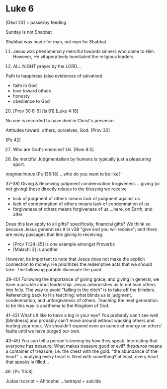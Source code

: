 # Luke 6


[Deut 23] ~ passerby feeding

Sunday is not Shabbat

Shabbat was made for man, not man for Shabbat

11) Jesus was phenomenally merciful towards sinners who came to Him.
However, He vituperatively humiliated the religious leaders.

12) ALL NIGHT prayer by the LORD...


Path to happiness (also evidences of salvation)
- faith in God
- love toward others
- honesty
- obedience to God


20) [Prov 30:8-9]
[Is 61] [Luke 4:18]


No one is recorded to have died in Christ's presence.

Attitudes toward: others, ourselves, God.
[Prov 30]


[Ps 42]


27) Who are God's enemies?  Us.
[Rom 8:5]


36) Be merciful
Judgmentalism by humans is typically just a pleasuring sport.

_magnanimous_
[Ps 135:18] ...who do you want to be like?


37-38) Giving & Receiving
  judgment
  condemnation
  forgiveness
  ...giving (or not giving) these directly relates to the blessing we receive
  - lack of judgment of others means lack of judgment against us
  - lack of condemnation of others means lack of condemnation of us
  - forgiveness of others means forgiveness of us
  ...here, on Earth, and after

  Does this law apply to all gifts? specifically, financial gifts?
  We think so because Jesus generalizes it in v38 "give and you will receive";
  and there are many passages that link giving to receiving.
  - [Prov 11:24-25] is one example amongst Proverbs
  - [Malachi 3] is another
  
  However, its important to note that Jesus does not make the explicit connection to money.
  He prioritizes the redemptive acts that we should take.
  The following parable illuminate the point.

39-40) Following the importance of giving grace, and giving in general, we have a parable about leadership.
  Jesus admonishes us to not lead others into folly.
  The way to avoid "falling in the ditch" is to take off the blinders.
  Referencing back to His teaching: what blinds us is judgment, condemnation, and unforgiveness of others.
  Teaching the next generation to be this way is anathema to the Kingdom of God.

41-42) What's it like to have a log in your eye?
  You probably can't see well [blindness] and probably can't move around without wacking others and hurting your neck.
  We shouldn't expend even an ounce of energy on others' faults until we have purged our own.



43-45) You can tell a person's _leaning_ by how they speak.
Interesting that everyone has treasure:
What makes treasure good or evil?  _thesauros_ means a container of treasure; i.e. the chest with the gold.
  "the abundance of the heart" ~ implying every heart is filled with something?  at least, every heart that speaks is filled...


46) [Ps 115:8]


Judas Iscariot ~ Ahitophel
...betrayal + suicide
